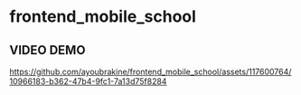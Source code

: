 # frontend_mobile_school


##  VIDEO DEMO



https://github.com/ayoubrakine/frontend_mobile_school/assets/117600764/10966183-b362-47b4-9fc1-7a13d75f8284

